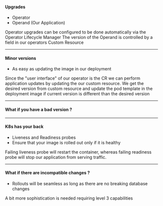 #### Upgrades
- Operator
- Operand (Our Application)

<aside class="notes">
Operator upgrades can be configured to be done automatically via the Operator Lifecycle Manager
The version of the Operand is controlled by a field in our operators Custom Resource
</aside>

---
#### Minor versions
- As easy as updating the image in our deployment

<aside class="notes"> 
Since the "user interface" of our operator is the CR we can perform application updates by updating the our custom resource.
We get the desired version from custom resource and update the pod template in the deployment image if current version is different than the desired version 
</aside>

---
#### What if you have a bad version ?

---
#### K8s has your back
- Liveness and Readiness probes
- Ensure that your image is rolled out only if it is healthy

<aside class="notes"> Failing liveness probe will restart the container, whereas failing readiness probe will stop our application from serving traffic.</aside>

---
#### What if there are incompatible changes ?
- Rollouts will be seamless as long as there are no breaking database changes

<aside class="notes"> 
A bit more sophistication is needed requiring level 3 capabilities
</aside>
